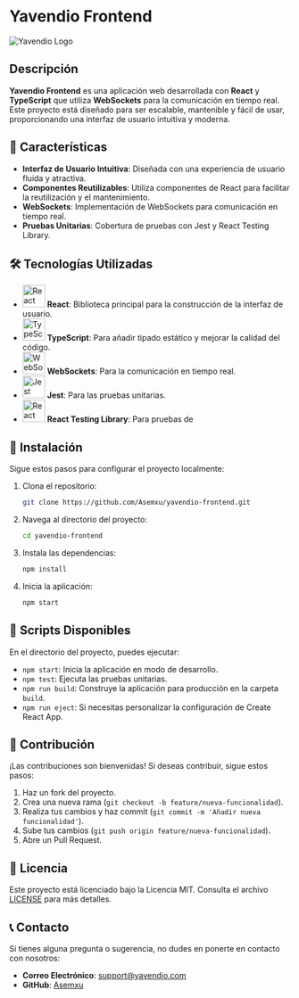 # Yavendio Frontend

![Yavendio Logo](https://media.licdn.com/dms/image/v2/D4E0BAQGgchPE0Lj8DA/company-logo_200_200/company-logo_200_200/0/1726782927727/yavendio_logo?e=1740009600&v=beta&t=g2TPboGgEYhbjjI1Qdgc-xwqv_sPigM-xmXkBGROxZE)

## Descripción

**Yavendio Frontend** es una aplicación web desarrollada con **React** y **TypeScript** que utiliza **WebSockets** para la comunicación en tiempo real. Este proyecto está diseñado para ser escalable, mantenible y fácil de usar, proporcionando una interfaz de usuario intuitiva y moderna.

## 🚀 Características

- **Interfaz de Usuario Intuitiva**: Diseñada con una experiencia de usuario fluida y atractiva.
- **Componentes Reutilizables**: Utiliza componentes de React para facilitar la reutilización y el mantenimiento.
- **WebSockets**: Implementación de WebSockets para comunicación en tiempo real.
- **Pruebas Unitarias**: Cobertura de pruebas con Jest y React Testing Library.

## 🛠️ Tecnologías Utilizadas


- <img src="https://upload.wikimedia.org/wikipedia/commons/a/a7/React-icon.svg" alt="React" width="40"/> **React**: Biblioteca principal para la construcción de la interfaz de usuario. 
- <img src="https://upload.wikimedia.org/wikipedia/commons/4/4c/Typescript_logo_2020.svg" alt="TypeScript" width="40"/> **TypeScript**: Para añadir tipado estático y mejorar la calidad del código. 
- <img src="https://repository-images.githubusercontent.com/9113587/aa03b380-afdb-11eb-8e88-2c7542e1670f" alt="WebSockets" width="40"/> **WebSockets**: Para la comunicación en tiempo real. 
- <img src="https://ih1.redbubble.net/image.404020079.1876/bg,f8f8f8-flat,750x,075,f-pad,750x1000,f8f8f8.u7.jpg" alt="Jest" width="40"/> **Jest**: Para las pruebas unitarias. 
- <img src="https://testing-library.com/img/octopus-128x128.png" alt="React Testing Library" width="40"/> **React Testing Library**: Para pruebas de


## 🧰 Instalación 
Sigue estos pasos para configurar el proyecto localmente:

1. Clona el repositorio:

   ```bash
   git clone https://github.com/Asemxu/yavendio-frontend.git

2. Navega al directorio del proyecto:

   ```bash
   cd yavendio-frontend

3. Instala las dependencias:

   ```bash
   npm install

4. Inicia la aplicación:

   ```bash
   npm start


## 📜 Scripts Disponibles

En el directorio del proyecto, puedes ejecutar:

- `npm start`: Inicia la aplicación en modo de desarrollo.
- `npm test`: Ejecuta las pruebas unitarias.
- `npm run build`: Construye la aplicación para producción en la carpeta `build`.
- `npm run eject`: Si necesitas personalizar la configuración de Create React App.

## 🤝 Contribución

¡Las contribuciones son bienvenidas! Si deseas contribuir, sigue estos pasos:

1. Haz un fork del proyecto.
2. Crea una nueva rama (`git checkout -b feature/nueva-funcionalidad`).
3. Realiza tus cambios y haz commit (`git commit -m 'Añadir nueva funcionalidad'`).
4. Sube tus cambios (`git push origin feature/nueva-funcionalidad`).
5. Abre un Pull Request.

## 📄 Licencia

Este proyecto está licenciado bajo la Licencia MIT. Consulta el archivo [LICENSE](LICENSE) para más detalles.

## 📞 Contacto

Si tienes alguna pregunta o sugerencia, no dudes en ponerte en contacto con nosotros:

- **Correo Electrónico**: [support@yavendio.com](mailto:support@renzojimenezalfarotrabajos@gmail.com)
- **GitHub**: [Asemxu](https://github.com/Asemxu)
